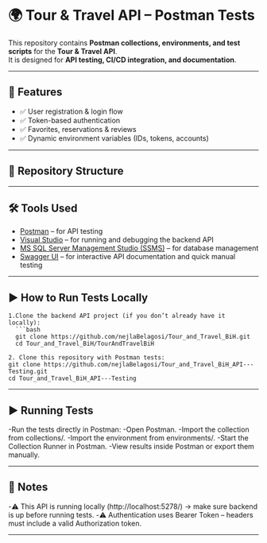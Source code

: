 # 🌍 Tour & Travel API – Postman Tests

This repository contains **Postman collections, environments, and test scripts** for the **Tour & Travel API**.  
It is designed for **API testing, CI/CD integration, and documentation**.

---

## 🚀 Features
- ✅ User registration & login flow  
- ✅ Token-based authentication  
- ✅ Favorites, reservations & reviews 
- ✅ Dynamic environment variables (IDs, tokens, accounts)  

---

## 📂 Repository Structure


---

## 🛠️ Tools Used
- [Postman](https://www.postman.com/) – for API testing  
- [Visual Studio](https://visualstudio.microsoft.com/) – for running and debugging the backend API  
- [MS SQL Server Management Studio (SSMS)](https://learn.microsoft.com/en-us/sql/ssms/download-sql-server-management-studio-ssms) – for database management
- [Swagger UI](https://swagger.io/tools/swagger-ui/) – for interactive API documentation and quick manual testing

---

## ▶️ How to Run Tests Locally
 ```
1.Clone the backend API project (if you don’t already have it locally):
   ```bash
   git clone https://github.com/nejlaBelagosi/Tour_and_Travel_BiH.git
   cd Tour_and_Travel_BiH/TourAndTravelBiH

2. Clone this repository with Postman tests:
git clone https://github.com/nejlaBelagosi/Tour_and_Travel_BiH_API---Testing.git
cd Tour_and_Travel_BiH_API---Testing
```
---

## ▶️ Running Tests

-Run the tests directly in Postman:
-Open Postman.
-Import the collection from collections/.
-Import the environment from environments/.
-Start the Collection Runner in Postman.
-View results inside Postman or export them manually.

---

## 📝 Notes

-⚠️ This API is running locally (http://localhost:5278/) → make sure backend is up before running tests.
-⚠️ Authentication uses Bearer Token – headers must include a valid Authorization token.

---

